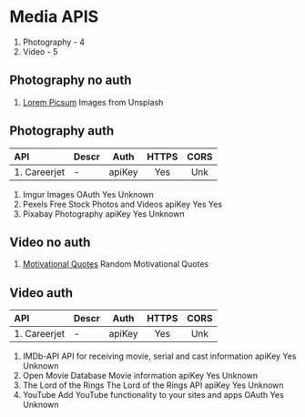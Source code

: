 # Media APIS

1. Photography - 4
1. Video - 5

## Photography no auth

1. [Lorem Picsum](https://picsum.photos/) Images from Unsplash

## Photography auth

| API          | Descr |  Auth  | HTTPS | CORS |
| :----------- | :---- | :----: | :---: | :--: |
| 1. Careerjet | -     | apiKey |  Yes  | Unk  |

1. Imgur Images OAuth Yes Unknown
1. Pexels Free Stock Photos and Videos apiKey Yes Yes
1. Pixabay Photography apiKey Yes Unknown

## Video no auth

1. [Motivational Quotes](https://nodejs-quoteapp.herokuapp.com/) Random Motivational Quotes

## Video auth

| API          | Descr |  Auth  | HTTPS | CORS |
| :----------- | :---- | :----: | :---: | :--: |
| 1. Careerjet | -     | apiKey |  Yes  | Unk  |

1. IMDb-API API for receiving movie, serial and cast information apiKey Yes Unknown
1. Open Movie Database Movie information apiKey Yes Unknown
1. The Lord of the Rings The Lord of the Rings API apiKey Yes Unknown
1. YouTube Add YouTube functionality to your sites and apps OAuth Yes Unknown
